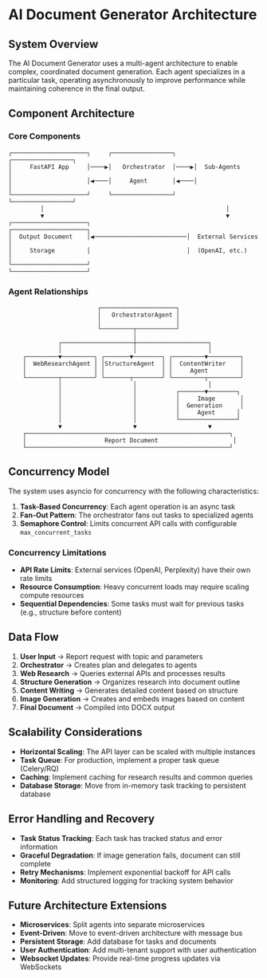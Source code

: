 # AI Document Generator Architecture

## System Overview

The AI Document Generator uses a multi-agent architecture to enable complex, coordinated document generation. Each agent specializes in a particular task, operating asynchronously to improve performance while maintaining coherence in the final output.

## Component Architecture

### Core Components

```
┌─────────────────────┐     ┌─────────────────┐     ┌─────────────────┐
│     FastAPI App     │────▶│   Orchestrator  │────▶│  Sub-Agents     │
│                     │◀────│     Agent       │◀────│                 │
└─────────────────────┘     └─────────────────┘     └─────────────────┘
         │                                                   │
         ▼                                                   ▼
┌─────────────────────┐                           ┌─────────────────────┐
│  Output Document    │◀──────────────────────────│  External Services  │
│     Storage         │                           │  (OpenAI, etc.)     │
└─────────────────────┘                           └─────────────────────┘
```

### Agent Relationships

```
                         ┌─────────────────────┐
                         │   OrchestratorAgent │
                         │                     │
                         └─────────┬───────────┘
                                   │
              ┌────────────────────┼────────────────────┐
              │                    │                    │
    ┌─────────▼─────────┐ ┌───────▼────────┐ ┌─────────▼─────────┐
    │  WebResearchAgent │ │StructureAgent  │ │  ContentWriter    │
    │                   │ │                │ │     Agent         │
    └─────────┬─────────┘ └───────┬────────┘ └─────────┬─────────┘
              │                    │                    │
              │                    │           ┌───────▼────────┐
              │                    │           │     Image       │
              │                    │           │  Generation     │
              │                    │           │     Agent      │
              │                    │           └────────────────┘
              ▼                    ▼                    ▼
    ┌─────────────────────────────────────────────────────────┐
    │                      Report Document                     │
    └─────────────────────────────────────────────────────────┘
```

## Concurrency Model

The system uses asyncio for concurrency with the following characteristics:

1. **Task-Based Concurrency**: Each agent operation is an async task
2. **Fan-Out Pattern**: The orchestrator fans out tasks to specialized agents
3. **Semaphore Control**: Limits concurrent API calls with configurable `max_concurrent_tasks`

### Concurrency Limitations

- **API Rate Limits**: External services (OpenAI, Perplexity) have their own rate limits
- **Resource Consumption**: Heavy concurrent loads may require scaling compute resources
- **Sequential Dependencies**: Some tasks must wait for previous tasks (e.g., structure before content)

## Data Flow

1. **User Input** → Report request with topic and parameters
2. **Orchestrator** → Creates plan and delegates to agents
3. **Web Research** → Queries external APIs and processes results
4. **Structure Generation** → Organizes research into document outline
5. **Content Writing** → Generates detailed content based on structure 
6. **Image Generation** → Creates and embeds images based on content
7. **Final Document** → Compiled into DOCX output

## Scalability Considerations

- **Horizontal Scaling**: The API layer can be scaled with multiple instances
- **Task Queue**: For production, implement a proper task queue (Celery/RQ) 
- **Caching**: Implement caching for research results and common queries
- **Database Storage**: Move from in-memory task tracking to persistent database

## Error Handling and Recovery

- **Task Status Tracking**: Each task has tracked status and error information
- **Graceful Degradation**: If image generation fails, document can still complete
- **Retry Mechanisms**: Implement exponential backoff for API calls
- **Monitoring**: Add structured logging for tracking system behavior

## Future Architecture Extensions

- **Microservices**: Split agents into separate microservices
- **Event-Driven**: Move to event-driven architecture with message bus
- **Persistent Storage**: Add database for tasks and documents
- **User Authentication**: Add multi-tenant support with user authentication
- **Websocket Updates**: Provide real-time progress updates via WebSockets